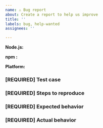 ```yaml
---
name: ⚠️ Bug report
about: Create a report to help us improve
title: ''
labels: bug, help-wanted
assignees: ''

---
```

<!-- DO NOT DELETE 
validate_template=true
template_path=.github/ISSUE_TEMPLATE/bug_report.md
-->

<!--

Think you found a bug?
=======================
Yeah, we're definitely not perfect! Please tell us more about the issue faced.


### [REQUIRED] Environment info

<!-- What version of the Node.js, npm or pack-man are you using? 

<!-- Output of `node -v` -->
**Node.js:**

<!-- Output of `npm -v` -->
**npm :**

<!-- e.g. macOS, Windows, Ubuntu -->
**Platform:**

### [REQUIRED] Test case

<!-- Provide a minimal, complete, and verifiable example (http://stackoverflow.com/help/mcve) -->

### [REQUIRED] Steps to reproduce

<!-- Provide the steps needed to reproduce the issue with the above test case. -->

### [REQUIRED] Expected behavior

<!-- What is the expected behavior? -->

### [REQUIRED] Actual behavior

<!-- Paste log file produced (if any) -->
